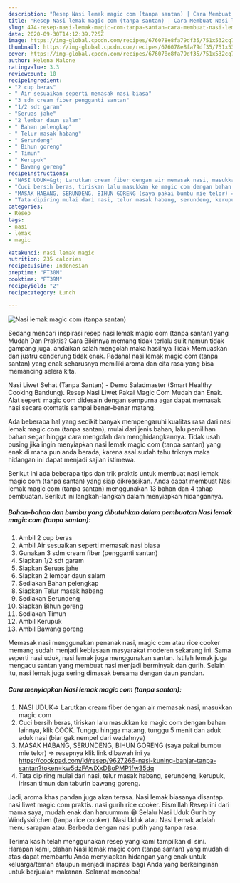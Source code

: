 ```yaml
---
description: "Resep Nasi lemak magic com (tanpa santan) | Cara Membuat Nasi lemak magic com (tanpa santan) Yang Mudah Dan Praktis"
title: "Resep Nasi lemak magic com (tanpa santan) | Cara Membuat Nasi lemak magic com (tanpa santan) Yang Mudah Dan Praktis"
slug: 474-resep-nasi-lemak-magic-com-tanpa-santan-cara-membuat-nasi-lemak-magic-com-tanpa-santan-yang-mudah-dan-praktis
date: 2020-09-30T14:12:39.725Z
image: https://img-global.cpcdn.com/recipes/676078e8fa79df35/751x532cq70/nasi-lemak-magic-com-tanpa-santan-foto-resep-utama.jpg
thumbnail: https://img-global.cpcdn.com/recipes/676078e8fa79df35/751x532cq70/nasi-lemak-magic-com-tanpa-santan-foto-resep-utama.jpg
cover: https://img-global.cpcdn.com/recipes/676078e8fa79df35/751x532cq70/nasi-lemak-magic-com-tanpa-santan-foto-resep-utama.jpg
author: Helena Malone
ratingvalue: 3.3
reviewcount: 10
recipeingredient:
- "2 cup beras"
- " Air sesuaikan seperti memasak nasi biasa"
- "3 sdm cream fiber pengganti santan"
- "1/2 sdt garam"
- "Seruas jahe"
- "2 lembar daun salam"
- " Bahan pelengkap"
- " Telur masak habang"
- " Serundeng"
- " Bihun goreng"
- " Timun"
- " Kerupuk"
- " Bawang goreng"
recipeinstructions:
- "NASI UDUK=&gt; Larutkan cream fiber dengan air memasak nasi, masukkan magic com"
- "Cuci bersih beras, tiriskan lalu masukkan ke magic com dengan bahan lainnya, klik COOK. Tunggu hingga matang, tunggu 5 menit dan aduk aduk nasi (biar gak nempel dari wadahnya)"
- "MASAK HABANG, SERUNDENG, BIHUN GORENG (saya pakai bumbu mie telor) =&gt; resepnya klik link dibawah ini ya https://cookpad.com/id/resep/9627266-nasi-kuning-banjar-tanpa-santan?token=kw5dzFAwiXxDBoPMP1fw35dq"
- "Tata dipiring mulai dari nasi, telur masak habang, serundeng, kerupuk, irirsan timun dan taburin bawang goreng."
categories:
- Resep
tags:
- nasi
- lemak
- magic

katakunci: nasi lemak magic 
nutrition: 235 calories
recipecuisine: Indonesian
preptime: "PT30M"
cooktime: "PT39M"
recipeyield: "2"
recipecategory: Lunch

---
```



![Nasi lemak magic com (tanpa santan)](https://img-global.cpcdn.com/recipes/676078e8fa79df35/751x532cq70/nasi-lemak-magic-com-tanpa-santan-foto-resep-utama.jpg)

Sedang mencari inspirasi resep nasi lemak magic com (tanpa santan) yang Mudah Dan Praktis? Cara Bikinnya memang tidak terlalu sulit namun tidak gampang juga. andaikan salah mengolah maka hasilnya Tidak Memuaskan dan justru cenderung tidak enak. Padahal nasi lemak magic com (tanpa santan) yang enak seharusnya memiliki aroma dan cita rasa yang bisa memancing selera kita.

Nasi Liwet Sehat (Tanpa Santan) - Demo Saladmaster (Smart Healthy Cooking Bandung). Resep Nasi Liwet Pakai Magic Com Mudah dan Enak. Alat seperti magic com didesain dengan sempurna agar dapat memasak nasi secara otomatis sampai benar-benar matang.

Ada beberapa hal yang sedikit banyak mempengaruhi kualitas rasa dari nasi lemak magic com (tanpa santan), mulai dari jenis bahan, lalu pemilihan bahan segar hingga cara mengolah dan menghidangkannya. Tidak usah pusing jika ingin menyiapkan nasi lemak magic com (tanpa santan) yang enak di mana pun anda berada, karena asal sudah tahu triknya maka hidangan ini dapat menjadi sajian istimewa.


Berikut ini ada beberapa tips dan trik praktis untuk membuat nasi lemak magic com (tanpa santan) yang siap dikreasikan. Anda dapat membuat Nasi lemak magic com (tanpa santan) menggunakan 13 bahan dan 4 tahap pembuatan. Berikut ini langkah-langkah dalam menyiapkan hidangannya.

<!--inarticleads1-->

##### Bahan-bahan dan bumbu yang dibutuhkan dalam pembuatan Nasi lemak magic com (tanpa santan):

1. Ambil 2 cup beras
1. Ambil  Air sesuaikan seperti memasak nasi biasa
1. Gunakan 3 sdm cream fiber (pengganti santan)
1. Siapkan 1/2 sdt garam
1. Siapkan Seruas jahe
1. Siapkan 2 lembar daun salam
1. Sediakan  Bahan pelengkap
1. Siapkan  Telur masak habang
1. Sediakan  Serundeng
1. Siapkan  Bihun goreng
1. Sediakan  Timun
1. Ambil  Kerupuk
1. Ambil  Bawang goreng


Memasak nasi menggunakan penanak nasi, magic com atau rice cooker memang sudah menjadi kebiasaan masyarakat moderen sekarang ini. Sama seperti nasi uduk, nasi lemak juga menggunakan santan. Istilah lemak juga mengacu santan yang membuat nasi menjadi berminyak dan gurih. Selain itu, nasi lemak juga sering dimasak bersama dengan daun pandan. 

<!--inarticleads2-->

##### Cara menyiapkan Nasi lemak magic com (tanpa santan):

1. NASI UDUK=&gt; Larutkan cream fiber dengan air memasak nasi, masukkan magic com
1. Cuci bersih beras, tiriskan lalu masukkan ke magic com dengan bahan lainnya, klik COOK. Tunggu hingga matang, tunggu 5 menit dan aduk aduk nasi (biar gak nempel dari wadahnya)
1. MASAK HABANG, SERUNDENG, BIHUN GORENG (saya pakai bumbu mie telor) =&gt; resepnya klik link dibawah ini ya https://cookpad.com/id/resep/9627266-nasi-kuning-banjar-tanpa-santan?token=kw5dzFAwiXxDBoPMP1fw35dq
1. Tata dipiring mulai dari nasi, telur masak habang, serundeng, kerupuk, irirsan timun dan taburin bawang goreng.


Jadi, aroma khas pandan juga akan terasa. Nasi lemak biasanya disantap. nasi liwet magic com praktis. nasi gurih rice cooker. Bismillah Resep ini dari mama saya, mudah enak dan haruummm 😁 Selalu Nasi Uduk Gurih by Windyskitchen (tanpa rice cooker). Nasi Uduk atau Nasi Lemak adalah menu sarapan atau. Berbeda dengan nasi putih yang tanpa rasa. 

Terima kasih telah menggunakan resep yang kami tampilkan di sini. Harapan kami, olahan Nasi lemak magic com (tanpa santan) yang mudah di atas dapat membantu Anda menyiapkan hidangan yang enak untuk keluarga/teman ataupun menjadi inspirasi bagi Anda yang berkeinginan untuk berjualan makanan. Selamat mencoba!

